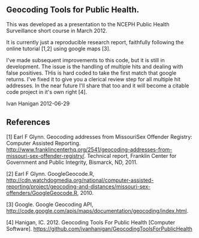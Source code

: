 Geocoding Tools for Public Health.
-------

This was developed as a presentation to the NCEPH Public Health Surveillance short course in March 2012.

It is currently just a reproducible research report, faithfully following the online tutorial [1,2] using google maps [3].

I've made subsequent improvements to this code, but it is still in development.  The issue is the handling of multiple hits and dealing with false positives.  THis is hard coded to take the first match that google returns.  I've fixed it to give you a clerical review step for all multiple hit addresses.  In the near future I'll share that too and it will become a citable code project in it's own right [4].

Ivan Hanigan
2012-06-29

References
----
[1] Earl F Glynn. Geocoding addresses from MissouriSex Offender Registry: Computer Assisted Reporting.
http://www.franklincenterhq.org/2541/geocoding-addresses-from-missouri-sex-offender-registry/. Technical report, Franklin Center for Government and Public Integrity, Bismarck, ND, 2011.

[2] Earl F Glynn. GoogleGeocode.R, http://cdn.watchdogmedia.org/national/computer-assisted-reporting/project/geocoding-and-distances/missouri-sex-offenders/GoogleGeocode.R, 2010.

[3] Google. Google Geocoding API, http://code.google.com/apis/maps/documentation/geocoding/index.html.

[4] Hanigan, IC. 2012. Geocoding Tools For Public Health [Computer Software]. 
https://github.com/ivanhanigan/GeocodingToolsForPublicHealth
